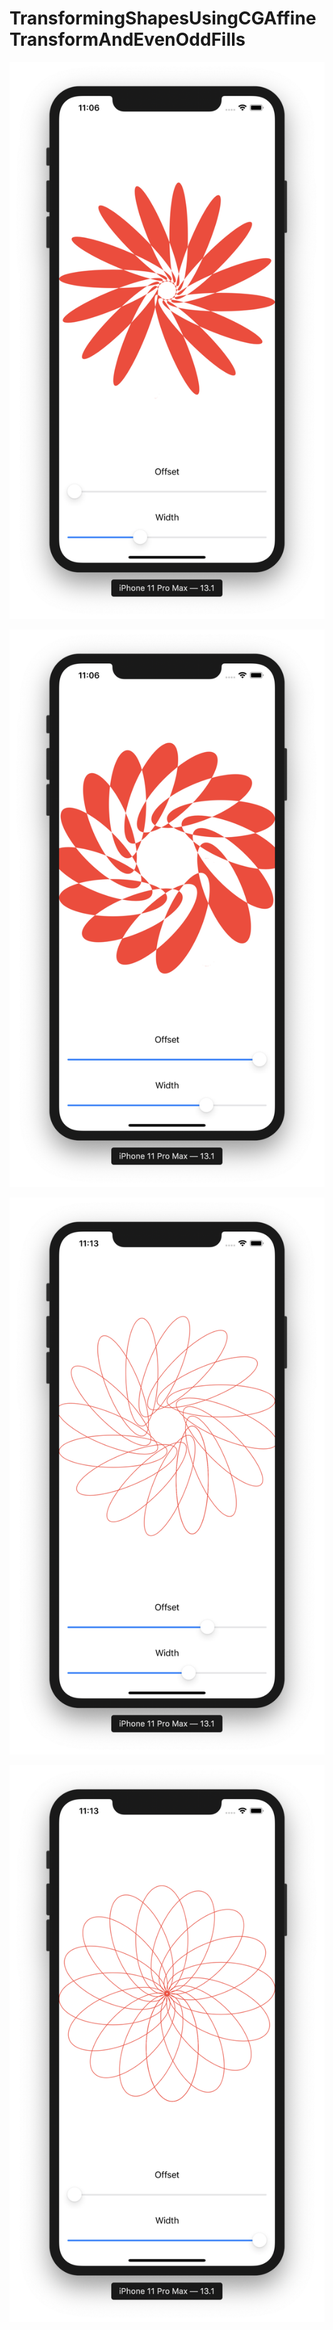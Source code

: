 # TransformingShapesUsingCGAffineTransformAndEvenOddFills

![](https://github.com/ram4ik/TransformingShapesUsingCGAffineTransformAndEvenOddFills/blob/master/TransformingShapesUsingCGAffineTransformAndEvenOddFills/Assets.xcassets/Screenshot%202019-11-06%20at%2011.06.26.imageset/Screenshot%202019-11-06%20at%2011.06.26.png)

![](https://github.com/ram4ik/TransformingShapesUsingCGAffineTransformAndEvenOddFills/blob/master/TransformingShapesUsingCGAffineTransformAndEvenOddFills/Assets.xcassets/Screenshot%202019-11-06%20at%2011.06.43.imageset/Screenshot%202019-11-06%20at%2011.06.43.png)

![](https://github.com/ram4ik/TransformingShapesUsingCGAffineTransformAndEvenOddFills/blob/master/TransformingShapesUsingCGAffineTransformAndEvenOddFills/Assets.xcassets/ex1.imageset/Screenshot%202019-11-06%20at%2011.13.28.png)

![](https://github.com/ram4ik/TransformingShapesUsingCGAffineTransformAndEvenOddFills/blob/master/TransformingShapesUsingCGAffineTransformAndEvenOddFills/Assets.xcassets/ex2.imageset/Screenshot%202019-11-06%20at%2011.13.45.png)
